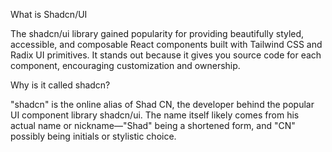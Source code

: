 What is Shadcn/UI  
  
The shadcn/ui library gained popularity for providing beautifully styled, accessible, and composable React components built with Tailwind CSS and Radix UI primitives. It stands out because it gives you source code for each component, encouraging customization and ownership.  
  
Why is it called shadcn?  
  
"shadcn" is the online alias of Shad CN, the developer behind the popular UI component library shadcn/ui. The name itself likely comes from his actual name or nickname—"Shad" being a shortened form, and "CN" possibly being initials or stylistic choice.  
